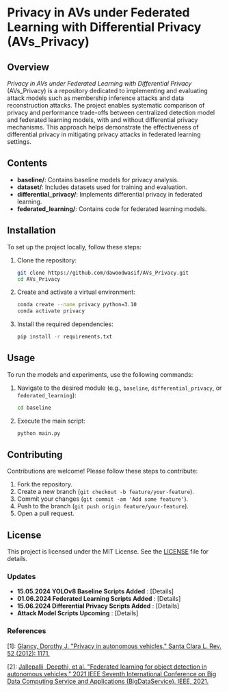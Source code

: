 # Privacy in AVs under Federated Learning with Differential Privacy (AVs_Privacy)

## Overview
*Privacy in AVs under Federated Learning with Differential Privacy* (AVs_Privacy) is a repository dedicated to implementing and evaluating attack models such as membership inference attacks and data reconstruction attacks. The project enables systematic comparison of privacy and performance trade-offs between centralized detection model and federated learning models, with and without differential privacy mechanisms. This approach helps demonstrate the effectiveness of differential privacy in mitigating privacy attacks in federated learning settings.

## Contents
- **baseline/**: Contains baseline models for privacy analysis.
- **dataset/**: Includes datasets used for training and evaluation.
- **differential_privacy/**: Implements differential privacy in federated learning.
- **federated_learning/**: Contains code for federated learning models.

## Installation
To set up the project locally, follow these steps:

1. Clone the repository:
    ```bash
    git clone https://github.com/dawoodwasif/AVs_Privacy.git
    cd AVs_Privacy
    ```

2. Create and activate a virtual environment:
    ```bash
    conda create --name privacy python=3.10
    conda activate privacy
    ```

3. Install the required dependencies:
    ```bash
    pip install -r requirements.txt
    ```

## Usage
To run the models and experiments, use the following commands:

1. Navigate to the desired module (e.g., `baseline`, `differential_privacy`, or `federated_learning`):
    ```bash
    cd baseline
    ```

2. Execute the main script:
    ```bash
    python main.py
    ```

## Contributing
Contributions are welcome! Please follow these steps to contribute:

1. Fork the repository.
2. Create a new branch (`git checkout -b feature/your-feature`).
3. Commit your changes (`git commit -am 'Add some feature'`).
4. Push to the branch (`git push origin feature/your-feature`).
5. Open a pull request.

## License
This project is licensed under the MIT License. See the [LICENSE](LICENSE) file for details.

### Updates

- **15.05.2024 YOLOv8 Baseline Scripts Added** : [Details]
- **01.06.2024 Federated Learning Scripts Added** : [Details]
- **15.06.2024 Differential Privacy Scripts Added** : [Details]
- **Attack Model Scripts Upcoming** : [Details]

### References

[1]: [Glancy, Dorothy J. "Privacy in autonomous vehicles." Santa Clara L. Rev. 52 (2012): 1171.](https://digitalcommons.law.scu.edu/cgi/viewcontent.cgi?article=2728&context=lawreview) 

[2]: [Jallepalli, Deepthi, et al. "Federated learning for object detection in autonomous vehicles." 2021 IEEE Seventh International Conference on Big Data Computing Service and Applications (BigDataService). IEEE, 2021.](https://ieeexplore.ieee.org/abstract/document/9564384/) 
